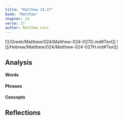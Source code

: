 ```yaml
---
title: "Matthew 24:27"
book: "Matthew"
chapter: 24
verse: 27
author: Matthew Levi
---
```

![[/Greek/Matthew/024/Matthew-024-027G.md#Text]]
![[/Hebrew/Matthew/024/Matthew-024-027H.md#Text]]

## Analysis

#### Words

#### Phrases

#### Concepts

## Reflections
